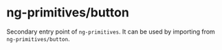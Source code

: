 # ng-primitives/button

Secondary entry point of `ng-primitives`. It can be used by importing from `ng-primitives/button`.
